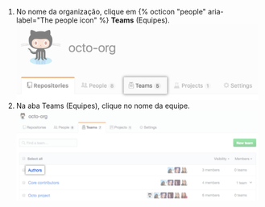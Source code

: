 1. No nome da organização, clique em {% octicon "people" aria-label="The people icon" %} **Teams** (Equipes). ![Guia equipes](/assets/images/help/organizations/organization-teams-tab.png)
1. Na aba Teams (Equipes), clique no nome da equipe. ![Lista das equipes da organização](/assets/images/help/teams/click-team-name.png)
